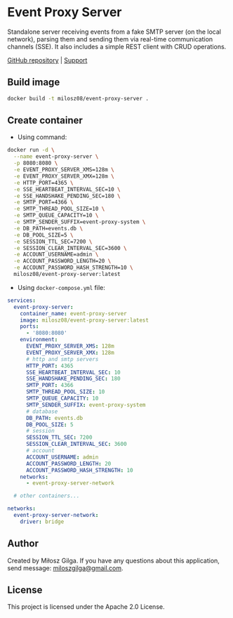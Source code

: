 # Event Proxy Server

Standalone server receiving events from a fake SMTP server (on the local network), parsing them and
sending them via real-time communication channels (SSE). It also includes a simple REST client with
CRUD operations.

[GitHub repository](https://github.com/milosz08/event-proxy-system)
| [Support](https://github.com/sponsors/milosz08)

## Build image

```bash
docker build -t milosz08/event-proxy-server .
```

## Create container

* Using command:

```bash
docker run -d \
  --name event-proxy-server \
  -p 8080:8080 \
  -e EVENT_PROXY_SERVER_XMS=128m \
  -e EVENT_PROXY_SERVER_XMX=128m \
  -e HTTP_PORT=4365 \
  -e SSE_HEARTBEAT_INTERVAL_SEC=10 \
  -e SSE_HANDSHAKE_PENDING_SEC=180 \
  -e SMTP_PORT=4366 \
  -e SMTP_THREAD_POOL_SIZE=10 \
  -e SMTP_QUEUE_CAPACITY=10 \
  -e SMTP_SENDER_SUFFIX=event-proxy-system \
  -e DB_PATH=events.db \
  -e DB_POOL_SIZE=5 \
  -e SESSION_TTL_SEC=7200 \
  -e SESSION_CLEAR_INTERVAL_SEC=3600 \
  -e ACCOUNT_USERNAME=admin \
  -e ACCOUNT_PASSWORD_LENGTH=20 \
  -e ACCOUNT_PASSWORD_HASH_STRENGTH=10 \
  milosz08/event-proxy-server:latest
```

* Using `docker-compose.yml` file:

```yaml
services:
  event-proxy-server:
    container_name: event-proxy-server
    image: milosz08/event-proxy-server:latest
    ports:
      - '8080:8080'
    environment:
      EVENT_PROXY_SERVER_XMS: 128m
      EVENT_PROXY_SERVER_XMX: 128m
      # http and smtp servers
      HTTP_PORT: 4365
      SSE_HEARTBEAT_INTERVAL_SEC: 10
      SSE_HANDSHAKE_PENDING_SEC: 180
      SMTP_PORT: 4366
      SMTP_THREAD_POOL_SIZE: 10
      SMTP_QUEUE_CAPACITY: 10
      SMTP_SENDER_SUFFIX: event-proxy-system
      # database
      DB_PATH: events.db
      DB_POOL_SIZE: 5
      # session
      SESSION_TTL_SEC: 7200
      SESSION_CLEAR_INTERVAL_SEC: 3600
      # account
      ACCOUNT_USERNAME: admin
      ACCOUNT_PASSWORD_LENGTH: 20
      ACCOUNT_PASSWORD_HASH_STRENGTH: 10
    networks:
      - event-proxy-server-network

  # other containers...

networks:
  event-proxy-server-network:
    driver: bridge
```

## Author

Created by Miłosz Gilga. If you have any questions about this application, send
message: [miloszgilga@gmail.com](mailto:miloszgilga@gmail.com).

## License

This project is licensed under the Apache 2.0 License.
